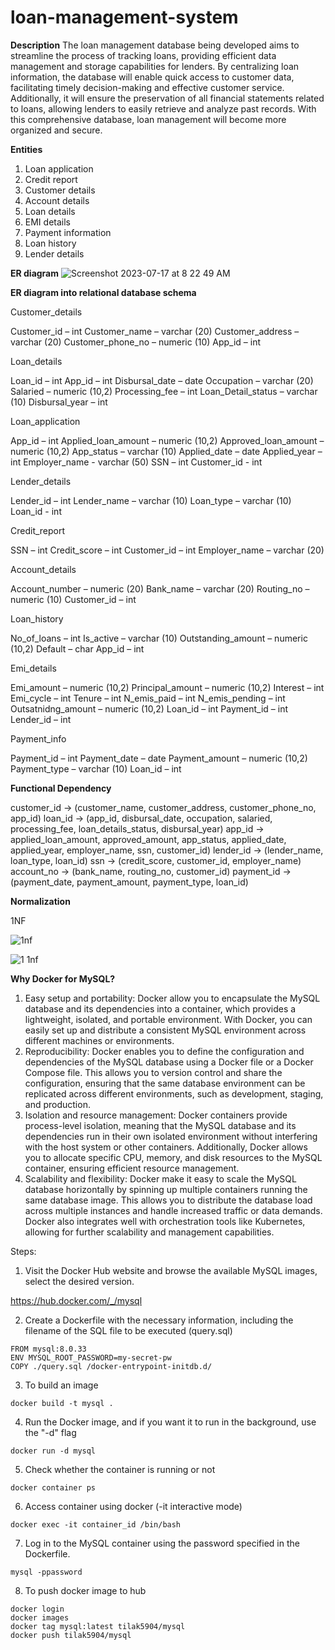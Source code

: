 # loan-management-system

**Description**
The loan management database being developed aims to streamline the process of tracking loans, providing efficient data management and storage capabilities for  lenders. By centralizing loan information, the database will enable quick access to customer data, facilitating timely decision-making and effective customer service. Additionally, it will ensure the preservation of all financial statements related to loans, allowing lenders to easily retrieve and analyze past records. With this comprehensive database, loan management will become more organized and secure.

**Entities**
1.	Loan application
2.	Credit report
3.	Customer details
4.	Account details
5.	Loan details
6.	EMI details
7.	Payment information
8.	Loan history
9.	Lender details

**ER diagram**
![Screenshot 2023-07-17 at 8 22 49 AM](https://github.com/Tilak559/loan-management-system/assets/38768214/b5a33bf5-b381-40df-8589-1bdd3ac654a1)


**ER diagram into relational database schema**

Customer_details

Customer_id – int
Customer_name – varchar (20)
Customer_address – varchar (20)
Customer_phone_no – numeric (10)
App_id – int

Loan_details

Loan_id – int
App_id – int
Disbursal_date – date
Occupation – varchar (20)
Salaried – numeric (10,2)
Processing_fee – int
Loan_Detail_status – varchar (10)
Disbursal_year – int

Loan_application

App_id – int
Applied_loan_amount – numeric (10,2)
Approved_loan_amount – numeric (10,2)
App_status – varchar (10)
Applied_date – date
Applied_year – int
Employer_name - varchar (50)
SSN – int
Customer_id - int

Lender_details

Lender_id – int
Lender_name – varchar (10)
Loan_type – varchar (10)
Loan_id - int


Credit_report

SSN – int
Credit_score – int
Customer_id – int
Employer_name – varchar (20)

Account_details       

Account_number – numeric (20)
Bank_name – varchar (20)
Routing_no – numeric (10)
Customer_id – int

Loan_history

No_of_loans – int
Is_active – varchar (10)
Outstanding_amount – numeric (10,2)
Default – char
App_id – int

Emi_details

Emi_amount – numeric (10,2)
Principal_amount – numeric (10,2)
Interest – int
Emi_cycle – int
Tenure – int
N_emis_paid – int
N_emis_pending – int
Outsatnidng_amount – numeric (10,2)
Loan_id – int
Payment_id – int
Lender_id – int

Payment_info

Payment_id – int
Payment_date – date
Payment_amount – numeric (10,2)
Payment_type – varchar (10)
Loan_id – int

**Functional Dependency**

customer_id -> (customer_name, customer_address, customer_phone_no, app_id)
loan_id -> (app_id, disbursal_date, occupation, salaried, processing_fee, loan_details_status, disbursal_year)
app_id -> applied_loan_amount, approved_amount, app_status, applied_date, applied_year, employer_name, ssn, customer_id)
lender_id -> (lender_name, loan_type, loan_id)
ssn -> (credit_score, customer_id, employer_name)
account_no -> (bank_name, routing_no, customer_id)
payment_id -> (payment_date, payment_amount, payment_type, loan_id)

**Normalization**

1NF

![1nf](https://github.com/Tilak559/loan-management-system/assets/38768214/699ad79f-3dd3-4266-a41a-ad75ecb218ad)

![1 1nf](https://github.com/Tilak559/loan-management-system/assets/38768214/7c8ad68b-a5b2-475d-8e3c-7c33506edb05)



**Why Docker for MySQL?**

1.	Easy setup and portability: Docker allow you to encapsulate the MySQL database and its dependencies into a container, which provides a lightweight, isolated, and portable environment. With Docker, you can easily set up and distribute a consistent MySQL environment across different machines or environments.
2.	Reproducibility: Docker enables you to define the configuration and dependencies of the MySQL database using a Docker file or a Docker Compose file. This allows you to version control and share the configuration, ensuring that the same database environment can be replicated across different environments, such as development, staging, and production.
3.	Isolation and resource management: Docker containers provide process-level isolation, meaning that the MySQL database and its dependencies run in their own isolated environment without interfering with the host system or other containers. Additionally, Docker allows you to allocate specific CPU, memory, and disk resources to the MySQL container, ensuring efficient resource management.
4.	Scalability and flexibility: Docker make it easy to scale the MySQL database horizontally by spinning up multiple containers running the same database image. This allows you to distribute the database load across multiple instances and handle increased traffic or data demands. Docker also integrates well with orchestration tools like Kubernetes, allowing for further scalability and management capabilities.


Steps:

1. Visit the Docker Hub website and browse the available MySQL images, select the desired version.

https://hub.docker.com/_/mysql

2. Create a Dockerfile with the necessary information, including the filename of the SQL file to be executed (query.sql)

```
FROM mysql:8.0.33
ENV MYSQL_ROOT_PASSWORD=my-secret-pw
COPY ./query.sql /docker-entrypoint-initdb.d/
```

3. To build an image
```
docker build -t mysql .
```
4. Run the Docker image, and if you want it to run in the background, use the "-d" flag
```
docker run -d mysql
```

5. Check whether the container is running or not
```
docker container ps
```

6. Access container using docker (-it interactive mode)
```
docker exec -it container_id /bin/bash
```

7. Log in to the MySQL container using the password specified in the Dockerfile.
```
mysql -ppassword
```

8. To push docker image to hub
```
docker login
docker images
docker tag mysql:latest tilak5904/mysql
docker push tilak5904/mysql
```
    
